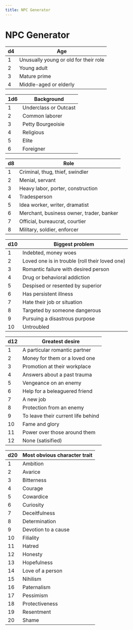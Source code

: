 ```yaml
---
title: NPC Generator
---
```


# NPC Generator
| d4  | Age                                   |
| --- | ------------------------------------- |
| 1   | Unusually young or old for their role |
| 2   | Young adult                           |
| 3   | Mature prime                          |
| 4   | Middle-aged or elderly                |

| 1d6 | Background            |
| --- | --------------------- |
| 1   | Underclass or Outcast |
| 2   | Common laborer        |
| 3   | Petty Bourgeoisie     |
| 4   | Religious             |
| 5   | Elite                 |
| 6   | Foreigner             |

| d8  | Role                                     |
| --- | ---------------------------------------- |
| 1   | Criminal, thug, thief, swindler          |
| 2   | Menial, servant                          |
| 3   | Heavy labor, porter, construction        |
| 4   | Tradesperson                             |
| 5   | Idea worker, writer, dramatist           |
| 6   | Merchant, business owner, trader, banker |
| 7   | Official, bureaucrat, courtier           |
| 8   | Military, soldier, enforcer              |

| d10 | Biggest problem                                |
| --- | ---------------------------------------------- |
| 1   | Indebted, money woes                           |
| 2   | Loved one is in trouble (roll their loved one) |
| 3   | Romantic failure with desired person           |
| 4   | Drug or behavioral addiction                   |
| 5   | Despised or resented by superior               |
| 6   | Has persistent illness                         |
| 7   | Hate their job or situation                    |
| 8   | Targeted by someone dangerous                  |
| 9   | Pursuing a disastrous purpose                  |
| 10  | Untroubled                                     |

| d12 | Greatest desire                    |
| --- | ---------------------------------- |
| 1   | A particular romantic partner      |
| 2   | Money for them or a loved one      |
| 3   | Promotion at their workplace       |
| 4   | Answers about a past trauma        |
| 5   | Vengeance on an enemy              |
| 6   | Help for a beleaguered friend      |
| 7   | A new job                          |
| 8   | Protection from an enemy           |
| 9   | To leave their current life behind |
| 10  | Fame and glory                     |
| 11  | Power over those around them       |
| 12  | None (satisified)                  |

| d20 | Most obvious character trait |
| --- | ---------------------------- |
| 1   | Ambition                     |
| 2   | Avarice                      |
| 3   | Bitterness                   |
| 4   | Courage                      |
| 5   | Cowardice                    |
| 6   | Curiosity                    |
| 7   | Deceitfulness                |
| 8   | Determination                |
| 9   | Devotion to a cause          |
| 10  | Filiality                    |
| 11  | Hatred                       |
| 12  | Honesty                      |
| 13  | Hopefulness                  |
| 14  | Love of a person             |
| 15  | Nihilism                     |
| 16  | Paternalism                  |
| 17  | Pessimism                    |
| 18  | Protectiveness               |
| 19  | Resentment                   |
| 20  | Shame                        |
